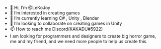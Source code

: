 - 👋 Hi, I’m @LeKoJoy
- 👀 I’m interested in creating games
- 🌱 I’m currently learning C# , Unity , Blender
- 💞️ I’m looking to collaborate on creating games in Unity
- 📫 How to reach me Discord(KAKADU#5922) 
- I am looking for programmers and designers to create big horror game, me and my friend, and we need more people to help us create this.

<!---
LeKoJoy/LeKoJoy is a ✨ special ✨ repository because its `README.md` (this file) appears on your GitHub profile.
You can click the Preview link to take a look at your changes.
--->
